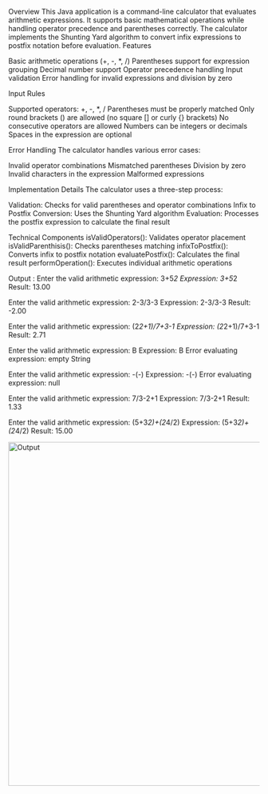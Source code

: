 Overview
This Java application is a command-line calculator that evaluates arithmetic expressions. It supports basic mathematical operations while handling operator precedence and parentheses correctly. The calculator implements the Shunting Yard algorithm to convert infix expressions to postfix notation before evaluation.
Features

Basic arithmetic operations (+, -, *, /)
Parentheses support for expression grouping
Decimal number support
Operator precedence handling
Input validation
Error handling for invalid expressions and division by zero

Input Rules

Supported operators: +, -, *, /
Parentheses must be properly matched
Only round brackets () are allowed (no square [] or curly {} brackets)
No consecutive operators are allowed
Numbers can be integers or decimals
Spaces in the expression are optional

Error Handling
The calculator handles various error cases:

Invalid operator combinations
Mismatched parentheses
Division by zero
Invalid characters in the expression
Malformed expressions

Implementation Details
The calculator uses a three-step process:

Validation: Checks for valid parentheses and operator combinations
Infix to Postfix Conversion: Uses the Shunting Yard algorithm
Evaluation: Processes the postfix expression to calculate the final result

Technical Components
isValidOperators(): Validates operator placement
isValidParenthisis(): Checks parentheses matching
infixToPostfix(): Converts infix to postfix notation
evaluatePostfix(): Calculates the final result
performOperation(): Executes individual arithmetic operations


Output : 
Enter the valid arithmetic expression: 3+5*2
Expression: 3+5*2
Result: 13.00

Enter the valid arithmetic expression: 2-3/3-3
Expression: 2-3/3-3
Result: -2.00

Enter the valid arithmetic expression: (2*2+1)/7+3-1
Expression: (2*2+1)/7+3-1
Result: 2.71

Enter the valid arithmetic expression: B
Expression: B
Error evaluating expression: empty String

Enter the valid arithmetic expression: -(-)
Expression: -(-)
Error evaluating expression: null

Enter the valid arithmetic expression: 7/3-2+1
Expression: 7/3-2+1
Result: 1.33

Enter the valid arithmetic expression: (5+3*2)+(2*4/2)
Expression: (5+3*2)+(2*4/2)
Result: 15.00

<img width="688" alt="Output" src="https://github.com/user-attachments/assets/438b31ad-d878-460c-a25d-a463207be8d1" />


